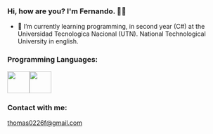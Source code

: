 ### Hi, how are you? I'm Fernando. 👋🤖

<!--
**FernandoMontenegro/FernandoMontenegro** is a ✨ _special_ ✨ repository because its `README.md` (this file) appears on your GitHub profile.

Here are some ideas to get you started:

- 🔭 I’m currently working on ...ssssssssss
- 🌱 I’m currently learning ...
- 👯 I’m looking to collaborate on ...s
- 🤔 I’m looking for help with ...
- 💬 Ask me about ...
- 📫 How to reach me: ...
- 😄 Pronouns: ...s
- ⚡ Fun fact: ...
-->
- 💯 I’m currently learning programming, in second year (C#) at the Universidad Tecnologica Nacional (UTN). National Technological University in english.

### Programming Languages: 
<img src='https://user-images.githubusercontent.com/98592579/229614610-acd6783e-6d77-481f-bd09-005808929415.png' width='50'><img src='https://user-images.githubusercontent.com/98592579/229614628-515253e7-34a3-47e0-8278-e2bdb9b07d4c.png' width='50'>

### Contact with me:
thomas0226f@gmail.com

